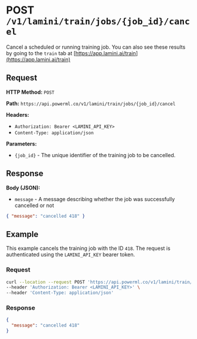 # POST `/v1/lamini/train/jobs/{job_id}/cancel`

Cancel a scheduled or running training job. You can also see these results by going to the `train` tab at [https://app.lamini.ai/train](https://app.lamini.ai/train)

## Request

**HTTP Method:** `POST`

**Path:** `https://api.powerml.co/v1/lamini/train/jobs/{job_id}/cancel`

**Headers:**

- `Authorization: Bearer <LAMINI_API_KEY>`
- `Content-Type: application/json`

**Parameters:**

- `{job_id}` - The unique identifier of the training job to be cancelled.

## Response

**Body (JSON):**

- `message` - A message describing whether the job was successfully cancelled or not

```json
{ "message": "cancelled 418" }
```

## Example

This example cancels the training job with the ID `418`. The request is authenticated using the `LAMINI_API_KEY` bearer token.

### Request

```bash
curl --location --request POST 'https://api.powerml.co/v1/lamini/train/jobs/418/cancel' \
--header 'Authorization: Bearer <LAMINI_API_KEY>' \
--header 'Content-Type: application/json'
```

### Response

```json
{
  "message": "cancelled 418"
}
```
